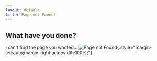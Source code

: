```yaml
---
layout: default
title: Page not Found!
---
```

## What have you done?
I can't find the page you wanted...
![Page not
Found](/images/404.jpg){:style="margin-left:auto;margin-right:auto;width:100%;"}
